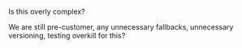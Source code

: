 Is this overly complex?

We are still pre-customer, any unnecessary fallbacks, unnecessary versioning, testing overkill for this?
